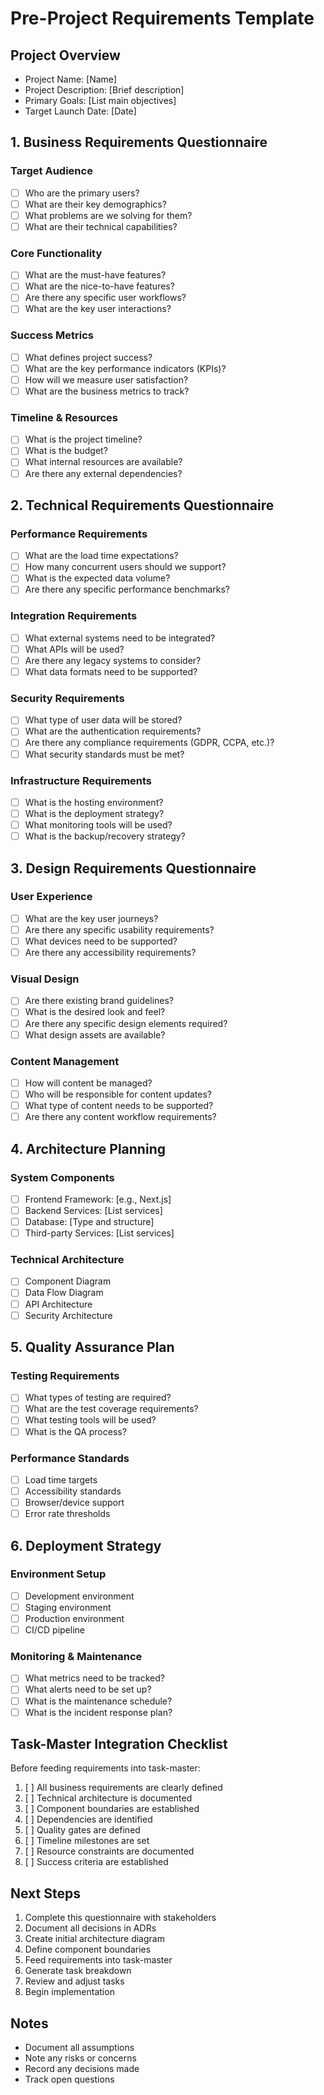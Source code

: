 # Pre-Project Requirements Template

## Project Overview
- Project Name: [Name]
- Project Description: [Brief description]
- Primary Goals: [List main objectives]
- Target Launch Date: [Date]

## 1. Business Requirements Questionnaire

### Target Audience
- [ ] Who are the primary users?
- [ ] What are their key demographics?
- [ ] What problems are we solving for them?
- [ ] What are their technical capabilities?

### Core Functionality
- [ ] What are the must-have features?
- [ ] What are the nice-to-have features?
- [ ] Are there any specific user workflows?
- [ ] What are the key user interactions?

### Success Metrics
- [ ] What defines project success?
- [ ] What are the key performance indicators (KPIs)?
- [ ] How will we measure user satisfaction?
- [ ] What are the business metrics to track?

### Timeline & Resources
- [ ] What is the project timeline?
- [ ] What is the budget?
- [ ] What internal resources are available?
- [ ] Are there any external dependencies?

## 2. Technical Requirements Questionnaire

### Performance Requirements
- [ ] What are the load time expectations?
- [ ] How many concurrent users should we support?
- [ ] What is the expected data volume?
- [ ] Are there any specific performance benchmarks?

### Integration Requirements
- [ ] What external systems need to be integrated?
- [ ] What APIs will be used?
- [ ] Are there any legacy systems to consider?
- [ ] What data formats need to be supported?

### Security Requirements
- [ ] What type of user data will be stored?
- [ ] What are the authentication requirements?
- [ ] Are there any compliance requirements (GDPR, CCPA, etc.)?
- [ ] What security standards must be met?

### Infrastructure Requirements
- [ ] What is the hosting environment?
- [ ] What is the deployment strategy?
- [ ] What monitoring tools will be used?
- [ ] What is the backup/recovery strategy?

## 3. Design Requirements Questionnaire

### User Experience
- [ ] What are the key user journeys?
- [ ] Are there any specific usability requirements?
- [ ] What devices need to be supported?
- [ ] Are there any accessibility requirements?

### Visual Design
- [ ] Are there existing brand guidelines?
- [ ] What is the desired look and feel?
- [ ] Are there any specific design elements required?
- [ ] What design assets are available?

### Content Management
- [ ] How will content be managed?
- [ ] Who will be responsible for content updates?
- [ ] What type of content needs to be supported?
- [ ] Are there any content workflow requirements?

## 4. Architecture Planning

### System Components
- [ ] Frontend Framework: [e.g., Next.js]
- [ ] Backend Services: [List services]
- [ ] Database: [Type and structure]
- [ ] Third-party Services: [List services]

### Technical Architecture
- [ ] Component Diagram
- [ ] Data Flow Diagram
- [ ] API Architecture
- [ ] Security Architecture

## 5. Quality Assurance Plan

### Testing Requirements
- [ ] What types of testing are required?
- [ ] What are the test coverage requirements?
- [ ] What testing tools will be used?
- [ ] What is the QA process?

### Performance Standards
- [ ] Load time targets
- [ ] Accessibility standards
- [ ] Browser/device support
- [ ] Error rate thresholds

## 6. Deployment Strategy

### Environment Setup
- [ ] Development environment
- [ ] Staging environment
- [ ] Production environment
- [ ] CI/CD pipeline

### Monitoring & Maintenance
- [ ] What metrics need to be tracked?
- [ ] What alerts need to be set up?
- [ ] What is the maintenance schedule?
- [ ] What is the incident response plan?

## Task-Master Integration Checklist

Before feeding requirements into task-master:

1. [ ] All business requirements are clearly defined
2. [ ] Technical architecture is documented
3. [ ] Component boundaries are established
4. [ ] Dependencies are identified
5. [ ] Quality gates are defined
6. [ ] Timeline milestones are set
7. [ ] Resource constraints are documented
8. [ ] Success criteria are established

## Next Steps

1. Complete this questionnaire with stakeholders
2. Document all decisions in ADRs
3. Create initial architecture diagram
4. Define component boundaries
5. Feed requirements into task-master
6. Generate task breakdown
7. Review and adjust tasks
8. Begin implementation

## Notes
- Document all assumptions
- Note any risks or concerns
- Record any decisions made
- Track open questions 